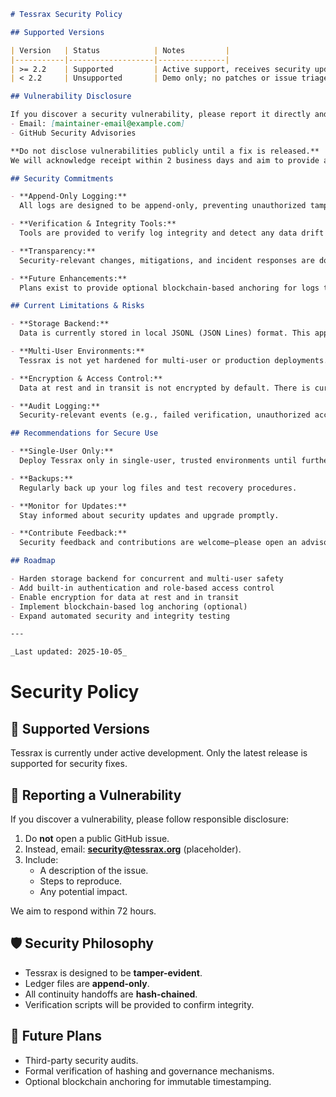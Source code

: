 ````markdown name=tessrax_security.md url=https://github.com/joshuavetos/Tessrax/blob/38bef2b0a12af67e35504eee7c6433e8a294db12/tessrax_security.md
# Tessrax Security Policy

## Supported Versions

| Version   | Status            | Notes         |
|-----------|-------------------|---------------|
| >= 2.2    | Supported         | Active support, receives security updates |
| < 2.2     | Unsupported       | Demo only; no patches or issue triage     |

## Vulnerability Disclosure

If you discover a security vulnerability, please report it directly and privately. Use either:
- Email: [maintainer-email@example.com]
- GitHub Security Advisories

**Do not disclose vulnerabilities publicly until a fix is released.**  
We will acknowledge receipt within 2 business days and aim to provide a remediation timeline within 7 business days.

## Security Commitments

- **Append-Only Logging:**  
  All logs are designed to be append-only, preventing unauthorized tampering or deletion of history.

- **Verification & Integrity Tools:**  
  Tools are provided to verify log integrity and detect any data drift or corruption.

- **Transparency:**  
  Security-relevant changes, mitigations, and incident responses are documented and communicated promptly.

- **Future Enhancements:**  
  Plans exist to provide optional blockchain-based anchoring for logs to further guarantee immutability and auditability.

## Current Limitations & Risks

- **Storage Backend:**  
  Data is currently stored in local JSONL (JSON Lines) format. This approach is susceptible to race conditions and potential data corruption if multiple write operations occur concurrently.

- **Multi-User Environments:**  
  Tessrax is not yet hardened for multi-user or production deployments. There is no built-in access control or concurrent write protection.

- **Encryption & Access Control:**  
  Data at rest and in transit is not encrypted by default. There is currently no integrated authentication or authorization.

- **Audit Logging:**  
  Security-relevant events (e.g., failed verification, unauthorized access attempts) may not be fully logged or monitored.

## Recommendations for Secure Use

- **Single-User Only:**  
  Deploy Tessrax only in single-user, trusted environments until further hardening is complete.

- **Backups:**  
  Regularly back up your log files and test recovery procedures.

- **Monitor for Updates:**  
  Stay informed about security updates and upgrade promptly.

- **Contribute Feedback:**  
  Security feedback and contributions are welcome—please open an advisory or contact the maintainers.

## Roadmap

- Harden storage backend for concurrent and multi-user safety
- Add built-in authentication and role-based access control
- Enable encryption for data at rest and in transit
- Implement blockchain-based log anchoring (optional)
- Expand automated security and integrity testing

---

_Last updated: 2025-10-05_
````

# Security Policy

## 🔐 Supported Versions
Tessrax is currently under active development. Only the latest release is supported for security fixes.

## 📣 Reporting a Vulnerability
If you discover a vulnerability, please follow responsible disclosure:
1. Do **not** open a public GitHub issue.
2. Instead, email: **security@tessrax.org** (placeholder).
3. Include:
   - A description of the issue.
   - Steps to reproduce.
   - Any potential impact.

We aim to respond within 72 hours.

## 🛡 Security Philosophy
- Tessrax is designed to be **tamper-evident**.
- Ledger files are **append-only**.
- All continuity handoffs are **hash-chained**.
- Verification scripts will be provided to confirm integrity.

## 🔄 Future Plans
- Third-party security audits.
- Formal verification of hashing and governance mechanisms.
- Optional blockchain anchoring for immutable timestamping.
